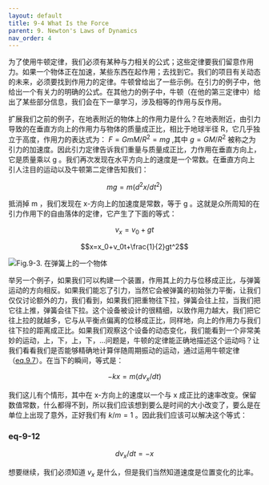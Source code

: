 ```yaml
---
layout: default
title: 9-4 What Is the Force
parent: 9. Newton's Laws of Dynamics
nav_order: 4
---
```

为了使用牛顿定律，我们必须有某种与力相关的公式；这些定律要我们留意作用力。如果一个物体正在加速，某些东西在起作用；去找到它。我们的项目有关动态的未来，必须要找到作用力的定律。牛顿曾给出了一些示例。在引力的例子中，他给出一个有关力的明确的公式。在其他力的例子中，牛顿（在他的第三定律中）给出了某些部分信息，我们会在下一章学习，涉及相等的作用与反作用。

扩展我们之前的例子，在地表附近的物体上的作用力是什么？在地表附近，由引力导致的在垂直方向上的作用力与物体的质量成正比，相比于地球半径 R，它几乎独立于高度，作用力的表达式为： $F=GmM/R^2=mg$ ,其中 $g=GM/R^2$ 被称之为引力的加速度。因此引力定律告诉我们重量与质量成正比，力作用在垂直方向上，它是质量乘以 g 。我们再次发现在水平方向上的速度是一个常数。在垂直方向上引人注目的运动以及牛顿第二定律告知我们：

$$mg=m(d^2x/dt^2)$$

抵消掉 m ，我们发现在 x-方向上的加速度是常数，等于 g 。这就是众所周知的在引力作用下的自由落体的定律，它产生了下面的等式：

$$v_x=v_0+gt$$

$$x=x_0+v_0t+\frac{1}{2}gt^2$$

![Fig.9-3. 在弹簧上的一个物体]({{"/assets/volume-1/fig-9-3.png"|relative_url}})

举另一个例子，如果我们可以构建一个装置，作用其上的力与位移成正比，与弹簧运动的方向相反。如果我们能忘了引力，当然它会被弹簧的初始张力平衡，让我们仅仅讨论额外的力，我们看到，如果我们把重物往下拉，弹簧会往上拉，当我们把它往上推，弹簧会往下拉。这个设备被设计的很精细，以致作用力越大，我们把它往上拉的就越多，它与从平衡点偏离的位移成正比，同样地，向上的作用力与我们往下拉的距离成正比。如果我们观察这个设备的动态变化，我们能看到一个非常美妙的运动，上，下，上，下，...问题是，牛顿的定律能正确地描述这个运动吗？让我们看看我们是否能够精确地计算伴随周期振动的运动，通过运用牛顿定律（[eq.9.7]({{"/volume-1/9-newton's-laws-of-dynamics/9-3-components-of-velocity-acceleration-and-force.html#eq-9-7"|relative_url}})）。在当下的瞬间，等式是：

$$-kx=m(dv_x/dt)$$

我们这儿有个情形，其中在 x-方向上的速度以一个与 x 成正比的速率改变。保留数值常数，什么都得不到，所以我们应该想到要么是时间的大小改变了，要么是在单位上出现了意外，正好我们有 $k/m=1$ 。因此我们应该可以解决这个等式：

### eq-9-12

$$dv_x/dt=-x$$

想要继续，我们必须知道 $v_x$ 是什么，但是我们当然知道速度是位置变化的比率。
